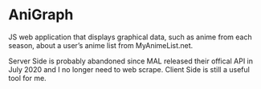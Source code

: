# AniGraph
JS web application that displays graphical data, such as anime from each season, about a user’s anime list from MyAnimeList.net. 

Server Side is probably abandoned since MAL released their offical API in July 2020 and I no longer need to web scrape. Client Side is still a useful tool for me. 
